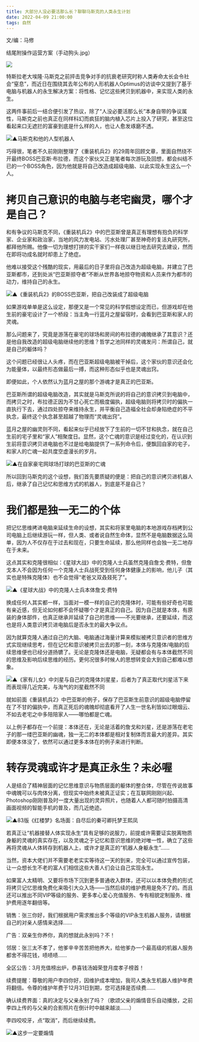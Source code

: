 ```yaml
---
title: 大部分人没必要活那么长？聊聊马斯克的人类永生计划
date: 2022-04-09 21:00:00
tags: 自然
---
```

<!-- more -->文/编：马修

  

结尾附操作运营方案（手动狗头.jpg）

![](//i0.hdslb.com/bfs/article/4adb9255ada5b97061e610b682b8636764fe50ed.png)

特斯拉老大埃隆·马斯克之前抨击竞争对手的抗衰老研究时称人类寿命太长会令社会“窒息”，而近日在围绕其去年公布的人形机器人Optimus的访谈中又提到了基于电脑与机器人的永生解决方案：将性格、记忆这些拷贝到机器中，来实现人类的永生。

这两件事前后一结合便引发了热议，除了“人没必要活那么长”本身自带的争议属性，马斯克之前也真正在同样科幻而疯狂的脑内植入芯片上投入了研究，甚至这位看起来口无遮拦的富豪到底是什么样的人，也让人愈发琢磨不透。

![](//i0.hdslb.com/bfs/article/0ad98b016c88ce1f3f19a89efa6390bd5811f685.jpg)▲马斯克和他的人型机器人

巧得很，笔者不久前刚刚整理了《重装机兵2》的29周年回顾文章，里面自然绕不开最终BOSS巴亚斯·布拉德，而这个家伙又正是笔者每次游玩及回想，都会纠结不已的一个BOSS角色，因为他就是将自己改造成超级电脑、以此实现永生这么一个人。

# 拷贝自己意识的电脑与老宅幽灵，哪个才是自己？

和有争议的马斯克不同，《重装机兵2》中的巴亚斯曾是真正有理想有抱负的科学家、企业家和政治家，当地的风力发电站、污水处理厂甚至神奇的复活丸研究所，都拜他所赐。他像一切为理想打拼的实干家们一样夜以继日地去研究去建设，然而在即将功成名就时却患上了绝症。

他难以接受这个残酷的现实，用最后的日子里将自己改造为超级电脑，并建立了巴亚斯都市，还到处派“巴亚斯掠夺者”不断从世界各地掠夺物资和人员来作为都市的动力，维持自己的永生。

![](//i0.hdslb.com/bfs/article/3a091eb9585b25bfb2a2c2f39559079441bae7c3.jpg)▲《重装机兵2》的BOSS巴亚斯，把自己改装成了超级电脑

如果游戏单单是这么设定，那便又是一个常见的科学假想设定而已，但游戏却在他生前的豪宅设计了一个桥段：当主角一行蓝月之屋留宿时，会看到巴亚斯和家人的灵魂。

那么问题来了，究竟是游荡在豪宅的球场和房间的布拉德的魂魄继承了其意识？还是他自我改造的超级电脑继续他的思维？哲学之池同样的灵魂发问：所谓自己，就是自己的躯体吗？

这个问题已经很让人头疼，而在巴亚斯超级电脑被干掉后，这个家伙的意识还会化为能量体，以最终形态做最后一搏，而这种形态似乎也是灵魂出窍。

即便如此，个人依然认为蓝月之屋的那个游魂才是真正的巴亚斯。

巴亚斯所谓的超级电脑改造，其实就是马斯克所说的将自己的意识拷贝到电脑中，而拷贝之时，布拉德正因为不甘心死亡而极度偏执，超级电脑则将拷贝时的偏执一直执行下去，通过四处掠夺来维持永生，并平衡自己造福全社会却身陷绝症的不平执念，最终这个执念甚至超越了物理而“灵魂出窍”。

蓝月之屋的幽灵则不同，看起来似乎已经放下了生前的一切不甘和执念，就在自己生前的宅子里和“家人”相聚度日。显然，这个亡魂的意识是经过变化的，在认识到生前将意识拷贝进电脑也不过是给电脑提供了一系列命令后，便飘回自家的宅子，和家人的亡魂一起共度空虚漫长的岁月。

![](//i0.hdslb.com/bfs/article/07d97bce6be98ce672d5c93aa145c2aef6883bf8.gif)▲在自家豪宅网球场打球的巴亚斯的亡魂

所以回到马斯克的这个设想，我们首先要质疑的便是：把自己的意识拷贝进机器人后，继承了自己记忆和思维方式的机器人，到底是不是自己？

# 我们都是独一无二的个体

把记忆思维拷进电脑来延续生命的设想，其实和将家里电脑的本地游戏存档拷到公司电脑上后继续游玩一样，但人类、或者说自然生命体，显然不是电脑数据这么简单，因为人不仅存在于过去和现在，只要生命延续，那么他同样也会独一无二地存在于未来。

这点其实和克隆很相似：《星球大战》中的克隆人士兵虽然克隆自詹戈·费特，但詹戈本人不会因为任何一个克隆人士兵战死受到任何身体健康上的影响，他儿子（其实也是特殊克隆体）也不会觉得“老爸又双叒叕死了”。

![](//i0.hdslb.com/bfs/article/7ba5d644ce5e4ef577049cdc944f88ce2df48068.jpg)▲《星球大战》中的克隆人士兵本体詹戈·费特

换成任何人其实都一样，当面对一模一样的自己的克隆体时，可能有些好奇也可能有亲近感，但无论如何都不会怀疑哪个才是真正的自己。因为自己就是本体，有原装的身体部件，也真正继承并延续了自己的思维——不光要继承，还要延续，而这也是将人类意识拷贝进电脑后是否永生的最大争议点。

因为就算克隆人通过自己的大脑、电脑通过海量计算来模拟被拷贝意识者的思维方式实现继续思考，但在记忆和意识被拷贝出去的那一刻，本体与克隆体/电脑的后续思维便也已经分道扬镳了。无论是克隆体还是电脑，无疑都会有与本体截然不同的思维及影响后续思维的经历。更何况很多时候人的思想转变会大到自己都难以想象。

![](//i0.hdslb.com/bfs/article/fd21a170d02a580ff4b1038185970ab821b53a91.jpg)▲《家有儿女》中刘星与自己的克隆体刘星星，后者为了真正取代刘星活下来而表现得几近完美，与淘气的刘星截然不同

就如前面《重装机兵2》中巴亚斯的例子，保存了巴亚斯生前意识的超级电脑停留在了不甘的偏执中，而真正死后的魂魄却彻底看开了人生一世名利皆如过眼烟云、不如去老宅之中多陪陪家人——哪怕都是亡魂。

以上例子都存在一个前提：本体还在，无论是活着的詹戈和刘星，还是游荡在老宅子的那一缕巴亚斯的幽魂，独一无二的本体都是相对复制体而言最大的差异。其实即便本体没了，依然可以通过更多本体在的例子来进行判断。

# 转存灵魂或许才是真正永生？未必喔

人是结合了精神层面的记忆思维意识与物质层面的躯体的整合体，尽管在传说故事中魂魄可以与肉体分离，但现实中始终未被真正证实；在互联网刚刚兴起、Photoshop刚刚普及时一度大量出现的灵异照片，也随着人人都可随时拍摄高清画面视频的智能手机的普及，而几近绝迹。

![](//i0.hdslb.com/bfs/article/7a2872b1dac912edccc7b50eefa20f52013c2a67.jpg)▲83版《红楼梦》名场面：自尽后的秦可卿托梦王熙凤

若真正让“机器接替人体实现永生”具有足够的说服力，前提或许需要证实脱离物质身躯的灵魂的真实存在，以及灵魂之于记忆和意识思维的绝对唯一性，确立了这些再将灵魂从人体转存到机器人上，或许才是真正的“机器人身躯永生”……

当然，资本大佬们并不需要老老实实等待这一天的到来，完全可以通过宣传包装，让一众想长生不老的富人们相信这些大善人们会让自己实现永生。

如果富人太精明、又要将市场下沉到更多普通收入群体，还可以以本体免费的形式将拷贝记忆思维免费化来吸引大众入场——当然后续的维护费用是免不了的。而且还可以推出不同VIP等级的服务、更多孝心爱心充值服务、专有相貌定制服务、维护费用逐年翻倍等。

销售：张三你好，我们根据用户需求推出多个等级的VIP永生机器人服务，请根据自己的对亲人感情来选择……

广告：双亲生你养你，真的想就此永别吗？不！

邻居：张三太不孝了，他爹辛辛苦苦把他养大，给他爹办一个最高级的机器人服务都舍不得花钱，啧啧啧……

全区公告：3月充值榜出炉，恭喜钱汤姆荣登月度孝子榜首！

续费提醒：尊敬的用户李四你好，因维护成本增加，我司人类永生机器人维护年费将翻倍。令尊的维护年费于12月31日到期，您可选择是否续费……

确认续费界面：真的决定与父亲永别了吗？（歌颂父亲的煽情音乐自动播放，之前李四上传的与父亲的合影照片在倒计时中越来越淡……）

李四咬咬牙，点“取消”，而后继续续费。

![](//i0.hdslb.com/bfs/article/eea8c543585b9b5202500a3c6aac8716b498205c.png)▲这步一定要煽情

  

